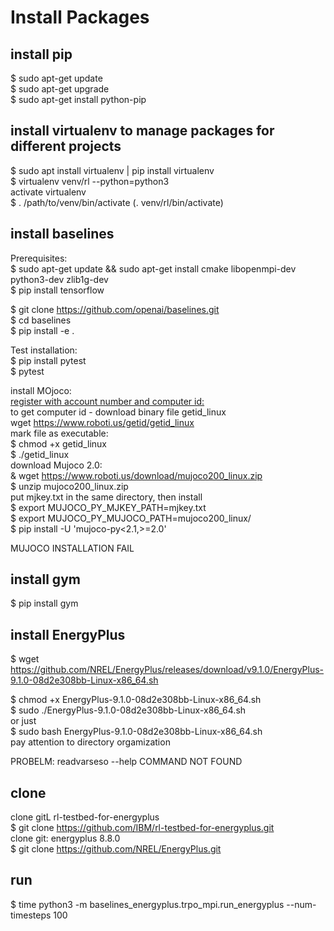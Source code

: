 # Install Packages  

## install pip
$ sudo apt-get update  
$ sudo apt-get upgrade  
$ sudo apt-get install python-pip  

## install virtualenv to manage packages for different projects  
$ sudo apt install virtualenv | pip install virtualenv    
$ virtualenv venv/rl --python=python3  
activate virtualenv  
$ . /path/to/venv/bin/activate  (. venv/rl/bin/activate)  

## install baselines  
Prerequisites:  
$ sudo apt-get update && sudo apt-get install cmake libopenmpi-dev python3-dev zlib1g-dev  
$ pip install tensorflow  

$ git clone https://github.com/openai/baselines.git  
$ cd baselines  
$ pip install -e .  

Test installation:  
$ pip install pytest  
$ pytest  

install MOjoco:  
[register with account number and computer id: ](https://www.roboti.us/license.html)  
to get computer id - download binary file getid_linux  
wget https://www.roboti.us/getid/getid_linux  
mark file as executable:  
$ chmod +x getid_linux  
$ ./getid_linux  
download Mujoco 2.0:  
& wget https://www.roboti.us/download/mujoco200_linux.zip  
$ unzip mujoco200_linux.zip  
put mjkey.txt in the same directory, then install  
$ export MUJOCO_PY_MJKEY_PATH=mjkey.txt  
$ export MUJOCO_PY_MUJOCO_PATH=mujoco200_linux/   
$ pip install -U 'mujoco-py<2.1,>=2.0'  

MUJOCO INSTALLATION FAIL  

## install gym  
$ pip install gym  

## install EnergyPlus  
$ wget https://github.com/NREL/EnergyPlus/releases/download/v9.1.0/EnergyPlus-9.1.0-08d2e308bb-Linux-x86_64.sh  

$ chmod +x EnergyPlus-9.1.0-08d2e308bb-Linux-x86_64.sh  
$ sudo ./EnergyPlus-9.1.0-08d2e308bb-Linux-x86_64.sh  
or just  
$ sudo bash EnergyPlus-9.1.0-08d2e308bb-Linux-x86_64.sh   
pay attention to directory orgamization  

PROBELM: readvarseso --help COMMAND NOT FOUND  

## clone  
clone gitL rl-testbed-for-energyplus  
$ git clone https://github.com/IBM/rl-testbed-for-energyplus.git  
clone git: energyplus 8.8.0  
$ git clone https://github.com/NREL/EnergyPlus.git  

## run 
$ time python3 -m baselines_energyplus.trpo_mpi.run_energyplus --num-timesteps 100  
